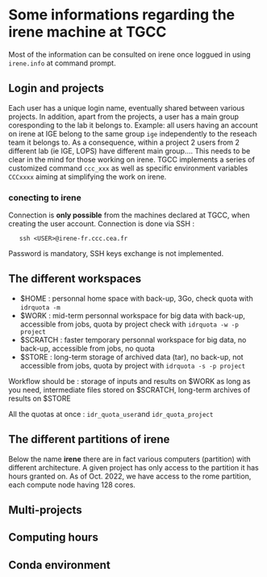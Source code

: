 # Some informations regarding the irene machine at TGCC

Most of the information can be consulted on irene once loggued in using `irene.info` at command prompt.

## Login and projects
  Each user has a unique login name, eventually shared between various projects.
In addition, apart from the projects, a user has a main group coresponding to the lab it belongs to. 
Example: all users having an account on irene at IGE belong to the same group `ige` independently to the 
reseach team it belongs to.  As a consequence, within a project 2 users from 2 different lab (ie IGE, LOPS) 
have different main group.... This needs to be clear in the mind for those working on irene. TGCC implements a series 
of customized command `ccc_xxx` as well as specific environment variables `CCCxxxx` aiming at simplifying the work on irene.
  ### conecting to irene
Connection is **only possible**  from the machines declared at TGCC, when creating the user account. Connection is done via SSH :

```
   ssh <USER>@irene-fr.ccc.cea.fr
```

Password is mandatory, SSH keys exchange is not implemented.

## The different workspaces

  - $HOME : personnal home space with back-up, 3Go, check quota with `idrquota -m`
  - $WORK : mid-term personnal workspace for big data with back-up, accessible from jobs, quota by project check with `idrquota -w -p project`
  - $SCRATCH : faster temporary personnal workspace for big data, no back-up, accessible from jobs, no quota
  - $STORE : long-term storage of archived data (tar), no back-up, not accessible from jobs, quota by project with `idrquota -s -p project`

Workflow should be : storage of inputs and results on $WORK as long as you need, intermediate files stored on $SCRATCH, long-term archives of results on $STORE

All the quotas at once : `idr_quota_user`and `idr_quota_project`

## The different partitions of irene
Below the name **irene** there are in fact various computers (partition)  with different architecture. A given project has only access to the 
partition it has hours granted on. As of Oct. 2022, we have access to the rome partition, each compute node having 128 cores.


## Multi-projects

## Computing hours

## Conda environment

